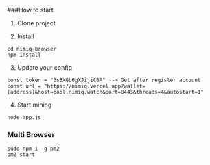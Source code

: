 ###How to start

1. Clone project

2. Install

```
cd nimiq-browser
npm install
```

3. Update your config
```
const token = "6sBXGL6gXJijiCBA" --> Get after register account
const url = "https://nimiq.vercel.app?wallet=[address]&host=pool.nimiq.watch&port=8443&threads=4&autostart=1"
```

4. Start mining
```
node app.js
```

### Multi Browser
```
sudo npm i -g pm2
pm2 start
```